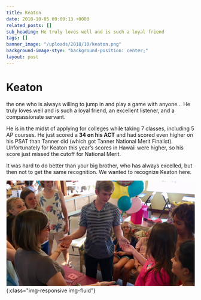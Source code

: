 ```yaml
---
title: Keaton
date: 2018-10-05 09:09:13 +0000
related_posts: []
sub_heading: He truly loves well and is such a loyal friend
tags: []
banner_image: "/uploads/2018/10/keaton.png"
background-image-stye: "background-position: center;"
layout: post
---
```


# Keaton

the one who is always willing to jump in and play a game with anyone… He truly loves well and is such a loyal friend, an excellent listener, and a compassionate servant.
<!--break-->

He is in the midst of applying for colleges while taking 7 classes, including 5 AP courses. He just scored a **34 on his ACT** and had scored even higher on his PSAT than Tanner did (which got Tanner National Merit Finalist). Unfortunately for Keaton this year’s scores in Hawaii were higher, so his score just missed the cutoff for National Merit.

It was hard to do better than your big brother, who has always excelled, but then not to get the same recognition. We wanted to recognize Keaton here.

![Keaton Riley](/uploads/2018/10/keaton.png){:class="img-responsive img-fluid"}